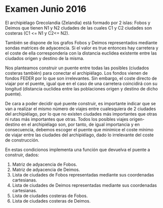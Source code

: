 # Examen Junio 2016
El archipiélago Grecolandia (Zelandia) está formado por 2 islas: Fobos y Deimos que tienen N1 y N2 cludades de las cuales C1 y C2 ciudades son costeras (C1 <= N1 y
C2<= N2).

También se dispone de los grafos Fobos y Deimos representados mediante sondas matrices de adyacencia. 
Si el valor es true entonces hay carretera y el coste de ella corresponderia con la distancia euclidea existente entre las ciudados origen y destino de la misma.


Nos planteamos construir un puente entre todas las posibles (ciudados costeras también) para conectar el archipiélago.
Los fondos vienen de fondos FEDER por lo que son irrelevantes. 
Sin embargo, el coste directo de viajar por el puente, igual que en el caso de una carretera coincidirá 
con su longitud (distancia ouclidea entre las poblaciones origen y destino de dicho puente).

De cara a poder decidir qué puente construir, es importante indicar que se van a realizar el mismo número de 
viajes entre cualesquiera de 2 ciudades del archipiélago, por lo que no existen ciudades más importantes 
que otras ni rutas más importantes que otras. 
Todos los posibles viajes origen-destino en el archipiélago son, por tanto, de igual importancia 
y en consecuencia, debemos escoger el puente que minimice el coste mínimo de viajar entre las ciudades 
del archipiélago, dado lo irrelevante del coste de construcción.

En estas condicionos implementa una función que devuelva el puente a construir,
dados:
1.    Matriz de adyacencia de Fobos.
2.    Matriz de adyacencia de Deimos.
3.    Lista de ciudades de Fobos representadas mediante sus coordenadas cartesianas.
4.    Lista de ciudades de Deimos representadas mediante sus coordenadas cartesianas.
5.    Lista de ciudades costeras de Fobos.
6.    Lista de ciudades costeras de Deimos.
